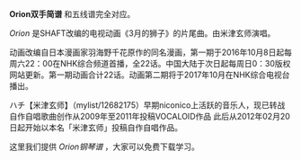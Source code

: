 

**Orion双手简谱** 和五线谱完全对应。

_Orion_ 是SHAFT改编的电视动画《3月的狮子》的片尾曲。由米津玄师演唱。

动画改编自日本漫画家羽海野千花原作的同名漫画，第一期于2016年10月8日起每周六22：00在NHK综合频道首播，全22话。中国大陆于次日起每周日0：30版权网站更新。第一期动画合计22话。动画第二期将于2017年10月在NHK综合电视台播出。

ハチ【米津玄师】（mylist/12682175）早期niconico上活跃的音乐人，现已转战自作自唱歌曲创作从2009年至2011年投稿VOCALOID作品
此后从2012年02月20日起开始以本名「米津玄师」投稿自作自唱作品。

这里我们提供 _Orion钢琴谱_ ，大家可以免费下载学习。

